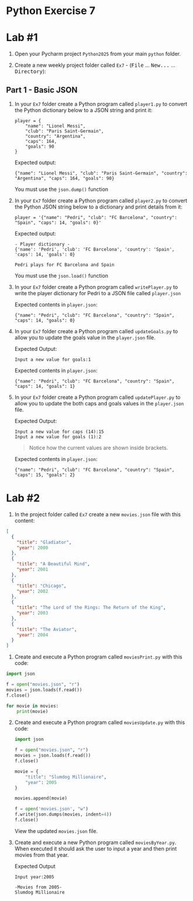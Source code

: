# Python Exercise 7

# Lab #1

1. Open your Pycharm project `Python2025` from your main `python` folder.

1. Create a new weekly project folder called `Ex7` -  (<kbd>File</kbd> ... <kbd>New...</kbd> ... <kbd>Directory</kbd>):

## Part 1 - Basic JSON

1.  In your `Ex7` folder create a Python program called `player1.py` to convert the Python dictionary below to a JSON string and print it:

    ```
    player = {
        "name": "Lionel Messi",
        "club": "Paris Saint-Germain",
        "country": "Argentina",
        "caps": 164,
        "goals": 90
    }    
    ```  
    Expected output:
    ```
    {"name": "Lionel Messi", "club": "Paris Saint-Germain", "country": "Argentina", "caps": 164, "goals": 90}
    ```

    You must use the `json.dump()` function    

1.  In your `Ex7` folder create a Python program called `player2.py` to convert the Python JSON string below to a dictionary and print details from it:

    ```
    player = '{"name": "Pedri", "club": "FC Barcelona", "country": "Spain", "caps": 14, "goals": 0}'
    ```  
    Expected output:
    ```
    - Player dictionary - 
    {'name': 'Pedri', 'club': 'FC Barcelona', 'country': 'Spain', 'caps': 14, 'goals': 0}

    Pedri plays for FC Barcelona and Spain

    ```

    You must use the `json.load()` function    

3.  In your `Ex7` folder create a Python program called `writePlayer.py` to write the player dictionary for Pedri to a JSON file called `player.json`

    Expected contents in `player.json`:
    ```
    {"name": "Pedri", "club": "FC Barcelona", "country": "Spain", "caps": 14, "goals": 0}
    ```

4.  In your `Ex7` folder create a Python program called `updateGoals.py` to allow you to update the goals value in the `player.json` file.

    Expected Output:
    ```
    Input a new value for goals:1

    ```

    Expected contents in `player.json`:
    ```
    {"name": "Pedri", "club": "FC Barcelona", "country": "Spain", "caps": 14, "goals": 1}
    ```

5.  In your `Ex7` folder create a Python program called `updatePlayer.py` to allow you to update the both caps and goals values in the `player.json` file.

    Expected Output:
    ```
    Input a new value for caps (14):15
    Input a new value for goals (1):2

    ```

    > Notice how the current values are shown inside brackets.

    Expected contents in `player.json`:
    ```
    {"name": "Pedri", "club": "FC Barcelona", "country": "Spain", "caps": 15, "goals": 2}
    ```

# Lab #2

1.  In the project folder called `Ex7`  create a new ``movies.json`` file with this content:

```json
[
  {
    "title": "Gladiator",
    "year": 2000
  },
  {
    "title": "A Beautiful Mind",
    "year": 2001
  },
  {
    "title": "Chicago",
    "year": 2002
  },
  {
    "title": "The Lord of the Rings: The Return of the King",
    "year": 2003
  },
  {
    "title": "The Aviator",
    "year": 2004
  }
]
```

1.  Create and execute a Python program called `moviesPrint.py` with this code:

```python
import json

f = open("movies.json", "r")
movies = json.loads(f.read())
f.close()

for movie in movies:
    print(movie)    
```

2.  Create and execute a Python program called `moviesUpdate.py` with this code:

    ```python
    import json

    f = open("movies.json", "r")
    movies = json.loads(f.read())
    f.close()

    movie = {
        "title": "Slumdog Millionaire",
        "year": 2005
    }

    movies.append(movie)

    f = open('movies.json', "w")
    f.write(json.dumps(movies, indent=4))
    f.close()
    ```

    View the updated `movies.json` file.

3.  Create and execute a new Python program called `moviesByYear.py`.  When executed it should ask the user to input a year and then print movies from that year.

    Expected Output

    ```
    Input year:2005

    -Movies from 2005-
    Slumdog Millionaire

    ```

